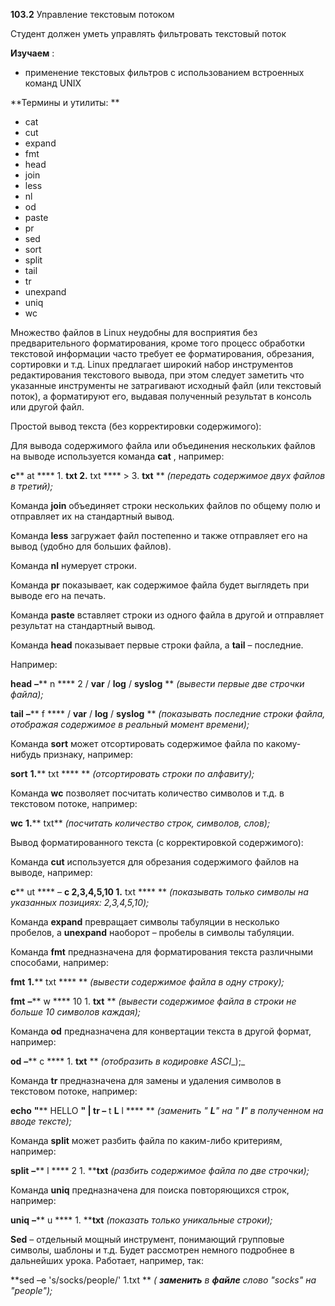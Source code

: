 **103.2** Управление текстовым потоком

Студент должен уметь управлять фильтровать текстовый поток

**Изучаем** :

- применение текстовых фильтров с использованием встроенных команд UNIX

**Термины и утилиты:       **

- cat
- cut
- expand
- fmt
- head
- join
- less
- nl
- od
- paste
- pr
- sed
- sort
- split
- tail
- tr
- unexpand
- uniq
- wc

Множество файлов в Linux неудобны для восприятия без предварительного форматирования, кроме того процесс обработки текстовой информации часто требует ее форматирования, обрезания, сортировки и т.д. Linux предлагает широкий набор инструментов редактирования текстового вывода, при этом следует заметить что указанные инструменты не затрагивают исходный файл (или текстовый поток), а форматируют его, выдавая полученный результат в консоль или другой файл.

Простой вывод текста (без корректировки содержимого):

Для вывода содержимого файла или объединения нескольких файлов на выводе используется команда **cat** , например:

**с**** at **** 1. ****txt**  **2.**** txt **** &gt; 3. ****txt****        ** _(передать содержимое двух файлов в третий);_

Команда **join** объединяет строки нескольких файлов по общему полю и отправляет их на стандартный вывод.

Команда **less** загружает файл постепенно и также отправляет его на вывод (удобно для больших файлов).

Команда **nl** нумерует строки.

Команда **pr** показывает, как содержимое файла будет выглядеть при выводе его на печать.

Команда **paste** вставляет строки из одного файла в другой и отправляет результат на стандартный вывод.

Команда **head** показывает первые строки файла, а **tail** – последние.

Например:

**head**  **–**** n **** 2 / ****var**** / ****log**** / ****syslog****        ** _(вывести первые две строчки файла);_

**tail**  **–**** f **** / ****var**** / ****log**** / ****syslog****                ** _(показывать последние строки файла, отображая содержимое в реальный момент времени);_

Команда **sort** может отсортировать содержимое файла по какому-нибудь признаку, например:

**sort**  **1.**** txt ****               ** _(отсортировать строки по алфавиту);_

Команда **wc** позволяет посчитать количество символов и т.д. в текстовом потоке, например:

**wc**  **1.**** txt**    _(посчитать количество строк, символов, слов);_



Вывод  форматированного текста (с корректировкой содержимого):

Команда **cut** используется для обрезания содержимого файлов на выводе, например:

**с**** ut **** – ****c**  **2,3,4,5,10 1.**** txt ****       ** _(показывать только символы на указанных позициях: 2,3,4,5,10);_

Команда **expand** превращает символы табуляции в несколько пробелов, а **unexpand** наоборот – пробелы в символы табуляции.

Команда **fmt** предназначена для форматирования текста различными способами, например:

**fmt**  **1.**** txt ****               ** _(вывести содержимое файла в одну строку);_

**fmt**  **–**** w **** 10 1. ****txt****        ** _(вывести содержимое файла в строки не больше 10 символов каждая);_

Команда **od** предназначена для конвертации текста в другой формат, например:

**od**  **–**** c **** 1. ****txt****        ** _(отобразить в кодировке_ _ASCI__);_

Команда **tr** предназначена для замены и удаления символов в текстовом потоке, например:

**echo**  **&quot;**** HELLO ****&quot; |**  **tr**  **–**** t ****L**** l ****       ** _(заменить &quot; __L__&quot; на &quot; __l__&quot; в полученном на вводе тексте);_

Команда **split** может разбить файла по каким-либо критериям, например:

**split**  **–**** l **** 2 1. ****txt**  _(разбить содержимое файла по две строчки);_

Команда **uniq** предназначена для поиска повторяющихся строк, например:

**uniq**  **–**** u **** 1. ****txt**  _(показать только уникальные строки);_

**Sed** – отдельный мощный инструмент, понимающий групповые символы, шаблоны и т.д. Будет рассмотрен немного подробнее в дальнейших урока. Работает, например, так:

**sed –e &#39;s/socks/people/&#39;  1.txt       ** _( __заменить__ в __файле__ слово_ _&quot;socks&quot;_ _на_ _&quot;people&quot;);_